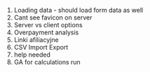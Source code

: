 1. Loading data - should load form data as well
2. Cant see favicon on server
3. Server vs client options
7. Overpayment analysis
8. Linki afiliacyjne
10. CSV Import Export
11. help needed
12. GA for calculations run